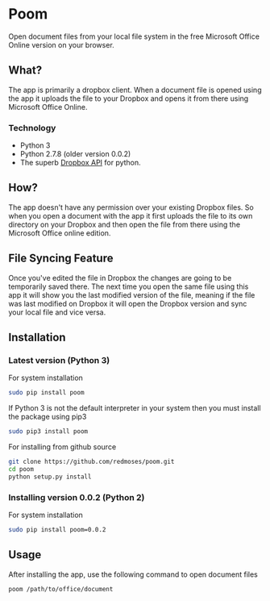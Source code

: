 Poom
=====

Open document files from your local file system in the free Microsoft Office Online version on your browser.

## What?
The app is primarily a dropbox client. When a document file is opened using the app it uploads the file to your Dropbox
and opens it from there using Microsoft Office Online.

### Technology
-   Python 3 
-	Python 2.7.8 (older version 0.0.2)
-	The superb [Dropbox API](https://www.dropbox.com/developers/core/docs/python) for python.

## How?
The app doesn't have any permission over your existing Dropbox files. So when you open a document with the app it first 
uploads the file to its own directory on your Dropbox and then open the file from there using the Microsoft Office 
online edition.

## File Syncing Feature
Once you've edited the file in Dropbox the changes are going to be temporarily saved there. The next time you open the 
same file using this app it will show you the last modified version of the file, meaning if the file was last modified 
on Dropbox it will open the Dropbox version and sync your local file and vice versa.


## Installation
### Latest version (Python 3)

For system installation

```bash
sudo pip install poom
```

If Python 3 is not the default interpreter in your system then you must install the package using pip3

```bash
sudo pip3 install poom
```

For installing from github source

```bash
git clone https://github.com/redmoses/poom.git
cd poom
python setup.py install
```

### Installing version 0.0.2 (Python 2)

For system installation

```bash
sudo pip install poom=0.0.2
```

## Usage

After installing the app, use the following command to open document files

```bash
poom /path/to/office/document
```
